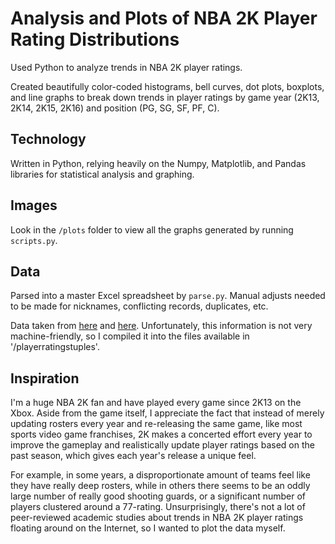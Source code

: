 # Analysis and Plots of NBA 2K Player Rating Distributions

Used Python to analyze trends in NBA 2K player ratings. 

Created beautifully color-coded histograms, bell curves, dot plots, boxplots, and line graphs to break down trends in player ratings by game year (2K13, 2K14, 2K15, 2K16) and position (PG, SG, SF, PF, C).

## Technology

Written in Python, relying heavily on the Numpy, Matplotlib, and Pandas libraries for statistical analysis and graphing.

## Images

Look in the `/plots` folder to view all the graphs generated by running `scripts.py`.

## Data

Parsed into a master Excel spreadsheet by `parse.py`. Manual adjusts needed to be made for nicknames, conflicting records, duplicates, etc.

Data taken from [here](http://hoopshype.com/2016/08/29/these-are-the-ratings-of-all-players-in-nba-2k17/) and [here](http://thereal2kinsider.blogspot.com/2012/09/official-nba-2k13-ratings.html). Unfortunately, this information is not very machine-friendly, so I compiled it into the files available in '/playerratingstuples'.

## Inspiration

I'm a huge NBA 2K fan and have played every game since 2K13 on the Xbox. Aside from the game itself, I appreciate the fact that instead of merely updating rosters every year and re-releasing the same game, like most sports video game franchises, 2K makes a concerted effort every year to improve the gameplay and realistically update player ratings based on the past season, which gives each year's release a unique feel. 

For example, in some years, a disproportionate amount of teams feel like they have really deep rosters, while in others there seems to be an oddly large number of really good shooting guards, or a significant number of players clustered around a 77-rating. Unsurprisingly, there's not a lot of peer-reviewed academic studies about trends in NBA 2K player ratings floating around on the Internet, so I wanted to plot the data myself.
